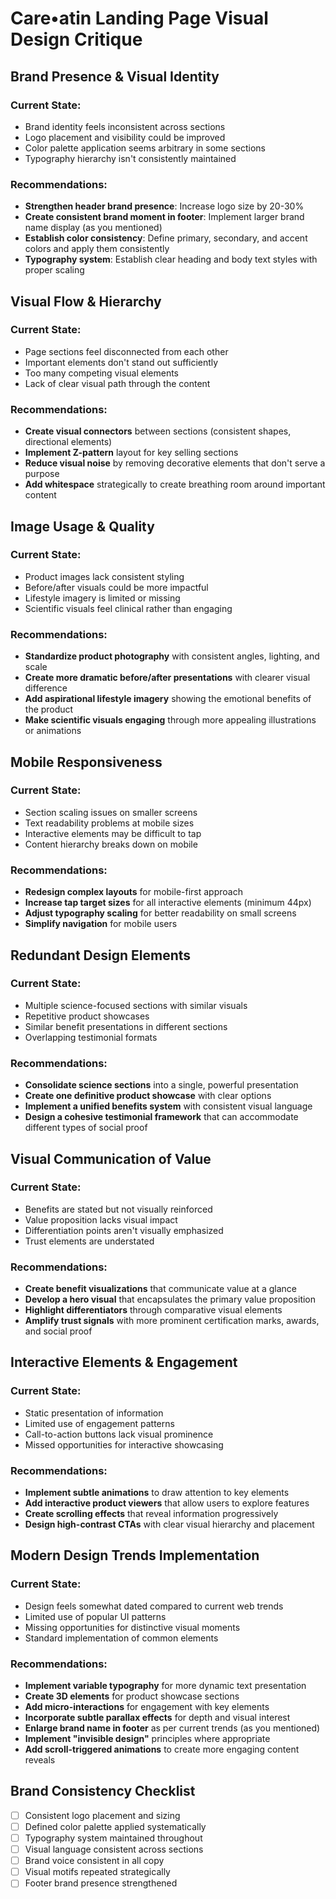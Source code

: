 # Care•atin Landing Page Visual Design Critique

## Brand Presence & Visual Identity

### Current State:
- Brand identity feels inconsistent across sections
- Logo placement and visibility could be improved
- Color palette application seems arbitrary in some sections
- Typography hierarchy isn't consistently maintained

### Recommendations:
- **Strengthen header brand presence**: Increase logo size by 20-30%
- **Create consistent brand moment in footer**: Implement larger brand name display (as you mentioned)
- **Establish color consistency**: Define primary, secondary, and accent colors and apply them consistently
- **Typography system**: Establish clear heading and body text styles with proper scaling

## Visual Flow & Hierarchy

### Current State:
- Page sections feel disconnected from each other
- Important elements don't stand out sufficiently
- Too many competing visual elements
- Lack of clear visual path through the content

### Recommendations:
- **Create visual connectors** between sections (consistent shapes, directional elements)
- **Implement Z-pattern** layout for key selling sections
- **Reduce visual noise** by removing decorative elements that don't serve a purpose
- **Add whitespace** strategically to create breathing room around important content

## Image Usage & Quality

### Current State:
- Product images lack consistent styling
- Before/after visuals could be more impactful
- Lifestyle imagery is limited or missing
- Scientific visuals feel clinical rather than engaging

### Recommendations:
- **Standardize product photography** with consistent angles, lighting, and scale
- **Create more dramatic before/after presentations** with clearer visual difference
- **Add aspirational lifestyle imagery** showing the emotional benefits of the product
- **Make scientific visuals engaging** through more appealing illustrations or animations

## Mobile Responsiveness

### Current State:
- Section scaling issues on smaller screens
- Text readability problems at mobile sizes
- Interactive elements may be difficult to tap
- Content hierarchy breaks down on mobile

### Recommendations:
- **Redesign complex layouts** for mobile-first approach
- **Increase tap target sizes** for all interactive elements (minimum 44px)
- **Adjust typography scaling** for better readability on small screens
- **Simplify navigation** for mobile users

## Redundant Design Elements

### Current State:
- Multiple science-focused sections with similar visuals
- Repetitive product showcases
- Similar benefit presentations in different sections
- Overlapping testimonial formats

### Recommendations:
- **Consolidate science sections** into a single, powerful presentation
- **Create one definitive product showcase** with clear options
- **Implement a unified benefits system** with consistent visual language
- **Design a cohesive testimonial framework** that can accommodate different types of social proof

## Visual Communication of Value

### Current State:
- Benefits are stated but not visually reinforced
- Value proposition lacks visual impact
- Differentiation points aren't visually emphasized
- Trust elements are understated

### Recommendations:
- **Create benefit visualizations** that communicate value at a glance
- **Develop a hero visual** that encapsulates the primary value proposition
- **Highlight differentiators** through comparative visual elements
- **Amplify trust signals** with more prominent certification marks, awards, and social proof

## Interactive Elements & Engagement

### Current State:
- Static presentation of information
- Limited use of engagement patterns
- Call-to-action buttons lack visual prominence
- Missed opportunities for interactive showcasing

### Recommendations:
- **Implement subtle animations** to draw attention to key elements
- **Add interactive product viewers** that allow users to explore features
- **Create scrolling effects** that reveal information progressively
- **Design high-contrast CTAs** with clear visual hierarchy and placement

## Modern Design Trends Implementation

### Current State:
- Design feels somewhat dated compared to current web trends
- Limited use of popular UI patterns
- Missing opportunities for distinctive visual moments
- Standard implementation of common elements

### Recommendations:
- **Implement variable typography** for more dynamic text presentation
- **Create 3D elements** for product showcase sections
- **Add micro-interactions** for engagement with key elements
- **Incorporate subtle parallax effects** for depth and visual interest
- **Enlarge brand name in footer** as per current trends (as you mentioned)
- **Implement "invisible design"** principles where appropriate
- **Add scroll-triggered animations** to create more engaging content reveals

## Brand Consistency Checklist
- [ ] Consistent logo placement and sizing
- [ ] Defined color palette applied systematically
- [ ] Typography system maintained throughout
- [ ] Visual language consistent across sections
- [ ] Brand voice consistent in all copy
- [ ] Visual motifs repeated strategically
- [ ] Footer brand presence strengthened
